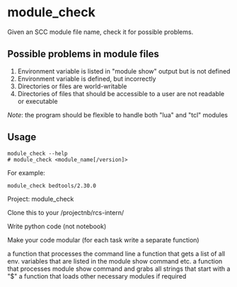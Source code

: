 # module_check
Given an SCC module file name, check it for possible problems.

## Possible problems in module files
1. Environment variable is listed in "module show" output but is not defined
2. Environment variable is defined, but incorrectly
3. Directories or files are world-writable
4. Directories of files that should be accessible to a user are not readable or executable

*Note*: the program should be flexible to handle both "lua" and "tcl" modules

## Usage
```
module_check --help
# module_check <module_name[/version]>
```

For example:
```
module_check bedtools/2.30.0
```


Project: module_check

Clone this to your /projectnb/rcs-intern/

Write python code (not notebook)

Make your code modular (for each task write a separate function)

a function that processes the command line
a function that gets a list of all env. variables that are listed in the module show command
etc.
a function that processes module show command and grabs all strings that start with a "$"
a function that loads other necessary modules if required
